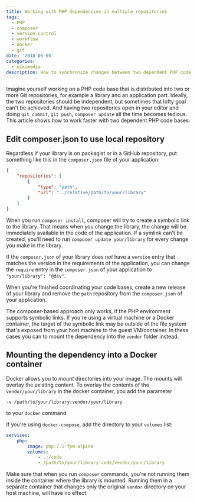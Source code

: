 ```yaml
---
title: Working with PHP dependencies in multiple repositories
tags:
  - PHP
  - composer
  - version control
  - workflow
  - docker
  - git
date: '2018-05-05'
categories:
  - wikimedia
description: How to synchronize changes between two dependent PHP code bases in two Git repositories.
---
```

Imagine yourself working on a PHP code base that is distributed into two or more Git repositories, for example a library and an application part. Ideally, the two repositories should be independent, but sometimes that lofty goal can't be achieved. And having two repositories open in your editor and doing `git commit`, `git push`, `composer update` all the time becomes tedious. This article shows how to work faster with two dependent PHP code bases.

## Edit composer.json to use local repository
Regardless if your library is on packagist or in a GitHub repository, put something like this in the `composer.json` file of your application:

```json
{
    "repositories": [
        {
            "type": "path",
            "url": "../relative/path/to/your/library"
        }
    ]
}
```

When you run `composer install`, composer will try to create a symbolic link to the library. That means when you change the library, the change will be immediately available in the code of the application. If a symlink can't be created, you'll need to run `composer update your/library` for every change you make in the library.

If the `composer.json` of your library does *not* have a `version` entry that matches the version in the requirements of the application, you can change the `require` entry in the `composer.json` of your application to `"your/library": "@dev"`.

When you're finished coordinating your code bases, create a new release of your library and remove the `path` repository from the `composer.json` of your application.

The composer-based approach only works, if the PHP environment supports symbolic links. If you're using a virtual machine or a Docker container, the target of the symbolic link may be outside of the file system that's exposed from your host machine to the guest VM/container. In these cases you can to mount the dependency into the `vendor` folder instead.

## Mounting the dependency into a Docker container
Docker allows you to *mount* directories into your image. The mounts will overlay the existing content. To overlay the contents of the `vendor/your/library` in the docker container, you add the parameter

    -v /path/to/your/library:vendor/your/library

to your `docker` command.

If you're using `docker-compose`, add the directory to your `volumes` list:

```yaml
services:
    php:
        image: php:7.1-fpm-alpine
        volumes:
            - .:/code
            - /path/to/your/library:code/vendor/your/library
```

Make sure that when you run `composer` commands, you're not running them inside the container where the library is mounted. Running them in a separate container that changes only the original `vendor` directory on your host machine, will have no effect.
